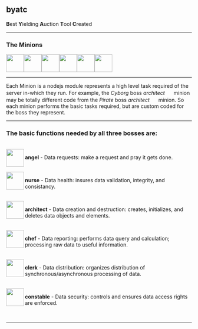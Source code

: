 ## byatc

**B**est **Y**ielding **A**uction **T**ool **C**reated

-----

### The Minions
<img src="https://s3.amazonaws.com/potofcoffee2go/byatc/images/angel.svg" height="48" width="48" /><img src="https://s3.amazonaws.com/potofcoffee2go/byatc/images/nurse.svg" height="48" width="48" /><img src="https://s3.amazonaws.com/potofcoffee2go/byatc/images/architect.svg" height="48" width="48" /><img src="https://s3.amazonaws.com/potofcoffee2go/byatc/images/chef.svg" height="48" width="48" /><img src="https://s3.amazonaws.com/potofcoffee2go/byatc/images/clerk.svg" height="48" width="48" /><img src="https://s3.amazonaws.com/potofcoffee2go/byatc/images/constable.svg" height="48" width="48" />

-------

Each Minion is a nodejs module represents a high level task required of the server in-which they run. For example, the *Cyborg* boss *architect* <img src="https://s3.amazonaws.com/potofcoffee2go/byatc/images/architect.svg" height="16" width="16" align="bottom"/> minion may be totally different code from the *Pirate* boss *architect* <img src="https://s3.amazonaws.com/potofcoffee2go/byatc/images/architect.svg" height="16" width="16" align="bottom"/> minion. So each minion performs the basic tasks required, but are custom coded for the boss they represent.

-------

### The basic functions needed by all three bosses are:
<br />
<img src="https://s3.amazonaws.com/potofcoffee2go/byatc/images/angel.svg" height="48" width="48" align="left">
 <p><b>angel</b> - Data requests: make a request and pray it gets done.</p><br />

 <img src="https://s3.amazonaws.com/potofcoffee2go/byatc/images/nurse.svg" height="48" width="48" align="left">
 <p><b>nurse</b> - Data health: insures data validation, integrity, and consistancy.</p><br />

 <img src="https://s3.amazonaws.com/potofcoffee2go/byatc/images/architect.svg" height="48" width="48" align="left">
 <p><b>architect</b> - Data creation and destruction: creates, initializes, and deletes data objects and elements.</p><br />

 <img src="https://s3.amazonaws.com/potofcoffee2go/byatc/images/chef.svg" height="48" width="48" align="left">
 <p><b>chef</b> - Data reporting: performs data query and calculation; processing raw data to useful information.</p><br />

 <img src="https://s3.amazonaws.com/potofcoffee2go/byatc/images/clerk.svg" height="48" width="48" align="left">
 <p><b>clerk</b> - Data distribution: organizes distribution of synchronous/asynchronous processing of data.</p><br />

 <img src="https://s3.amazonaws.com/potofcoffee2go/byatc/images/constable.svg" height="48" width="48" align="left">
 <p><b>constable</b> - Data security: controls and ensures data access rights are enforced.</p><br />

-------


